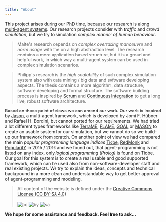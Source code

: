 ```yaml
---
title: "About"
---
```

This project arises during our PhD time, because our research is along [multi-agent systems](https://en.wikipedia.org/wiki/Multi-agent_system). Our research projects consider with _traffic_ and _crowd simulation_, but we try to simulation _complex manner of human behaviour_.

> Malte's research depends on _complex overtaking 
> manoeuvre_ and _norm usage_ with the on a high 
> abstraction level. The research contains a more 
> application based structure, but it is a gread and 
> helpful work, in which way a multi-agent system can 
> be used in complex simulation scenarios.

<p/>

> Philipp's research is the _high scalability_ of such 
> complex simulation system also with data mining / big 
> data and software developing aspects. The thesis 
> contains a more algorithm, data structure, software 
> developing and formal structure. The software 
> building process is inspired by [Scrum](https://en.wikipedia.org/wiki/Scrum_(software_development)) and 
> [Continuous Integration](https://en.wikipedia.org/wiki/Continuous_integration) to get a long live, robust 
> software architecture.

Based on these point of views we can amend our work.
Our work is inspired by [Jason](http://jason.sourceforge.net/), a multi-agent framework, which is developed by Jomi F. Hübner and Rafael H. Bordini, but cannot ported for our requirements. We had tried a lot different types frameworks like [TerraME](http://www.terrame.org/), [FLAME](http://www.flame.ac.uk/), [GOAL](http://ii.tudelft.nl/trac/goal) or [MASON](http://cs.gmu.edu/~eclab/projects/mason/) to create an usable system for our simulation, but we cannot do so we build-up our framework from scratch. On another point of view we had compared the main _popular programming language indices_ [Tiobe](http://www.tiobe.com/tiobe-index/), [RedMonk](http://redmonk.com/sogrady/2016/02/19/language-rankings-1-16/) and [PopularitY](http://pypl.github.io/PYPL.html) in 2015 / 2016 and we found out, that agent-programming is not listed on any index, only _logical programming (Prolog)_ is found on Tiobe.
Our goal for this system is to create a real usable and good supported framework, which can be used also from non-software-developer staff and real existing projects. We try to explain the ideas, concepts and technical background in a more clean and understandable way to get better approval of agent-programming and modeling.

> All content of the website is defined under the 
[Creative Commons License (CC BY-SA 4.0)](https://creativecommons.org/licenses/by-sa/4.0/)
> <br/><br/>
> ![cc](https://mirrors.creativecommons.org/presskit/icons/cc.svg#floatcentering)
> ![by](https://mirrors.creativecommons.org/presskit/icons/by.svg#floatcentering)
> ![sa](https://mirrors.creativecommons.org/presskit/icons/sa.svg#floatcentering)

__We hope for some assistance and feedback. Feel free to ask...__
